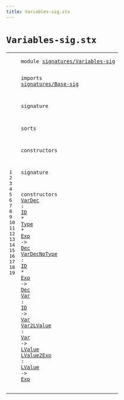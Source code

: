 ```yaml
---
title: Variables-sig.stx
---
```


# `Variables-sig.stx`



[pdmosses/metaborg-tiger/org.metaborg.lang.tiger.statix/src-gen/statix/signatures/Variables-sig.stx]: https://github.com/pdmosses/metaborg-tiger/blob/master/org.metaborg.lang.tiger.statix/src-gen/statix/signatures/Variables-sig.stx "The source file on GitHub"

<div class="stx"><table class="highlighttable"><tbody><tr><td class="linenos"><div class="linenodiv"><pre><span></span>1
2
3
4
5
6
7
8
9
10
11
12
13
14
15
16
17
18
19
</pre></div></td>
<td class="code"><pre><code><span class="keyword">module</span> <a href="../Tiger-sig.stx#signatures/Variables-sig_167_191" id="signatures/Variables-sig_7_31" title="Referenced at ../Tiger-sig.stx line 9">signatures/Variables-sig</a>

<span class="keyword">imports</span>
  <a href="../Base-sig.stx#signatures/Base-sig_7_26" id="signatures/Base-sig_43_62" title="Defined at ../Base-sig.stx line 1">signatures/Base-sig</a>

<span class="keyword">signature</span>

  <span class="keyword">sorts</span>

  <span class="keyword">constructors</span>

<span class="keyword">signature</span>

  <span class="keyword">constructors</span>
    <a href="../../../../trans/static-semantics.stx#VarDec_3452_3458" id="VarDec_130_136" title="Referenced at ../../../../trans/static-semantics.stx line 181, 273">VarDec</a> : <a href="../Base-sig.stx#ID_104_106" id="ID_139_141" title="Defined at ../Base-sig.stx line 13">ID</a> * <a href="../Base-sig.stx#Type_87_91" id="Type_144_148" title="Defined at ../Base-sig.stx line 11">Type</a> * <a href="../Base-sig.stx#Exp_68_71" id="Exp_151_154" title="Defined at ../Base-sig.stx line 9">Exp</a> -&gt; <a href="../Base-sig.stx#Dec_60_63" id="Dec_158_161" title="Defined at ../Base-sig.stx line 8">Dec</a>
    <a href="../../../../trans/static-semantics.stx#VarDecNoType_3624_3636" id="VarDecNoType_166_178" title="Referenced at ../../../../trans/static-semantics.stx line 187, 279">VarDecNoType</a> : <a href="../Base-sig.stx#ID_104_106" id="ID_181_183" title="Defined at ../Base-sig.stx line 13">ID</a> * <a href="../Base-sig.stx#Exp_68_71" id="Exp_186_189" title="Defined at ../Base-sig.stx line 9">Exp</a> -&gt; <a href="../Base-sig.stx#Dec_60_63" id="Dec_193_196" title="Defined at ../Base-sig.stx line 8">Dec</a>
    <a href="../../../../trans/static-semantics.stx#Var_7315_7318" id="Var_201_204" title="Referenced at ../../../../trans/static-semantics.stx line 313, 318, 349">Var</a> : <a href="../Base-sig.stx#ID_104_106" id="ID_207_209" title="Defined at ../Base-sig.stx line 13">ID</a> -&gt; <a href="../Base-sig.stx#Var_96_99" id="Var_213_216" title="Defined at ../Base-sig.stx line 12">Var</a>
    <a href="../../../../trans/static-semantics.stx#Var2LValue_7304_7314" id="Var2LValue_221_231" title="Referenced at ../../../../trans/static-semantics.stx line 313, 318">Var2LValue</a> : <a href="../Base-sig.stx#Var_96_99" id="Var_234_237" title="Defined at ../Base-sig.stx line 12">Var</a> -&gt; <a href="../Base-sig.stx#LValue_76_82" id="LValue_241_247" title="Defined at ../Base-sig.stx line 10">LValue</a>
    <a href="../../../../trans/static-semantics.stx#LValue2Exp_7373_7383" id="LValue2Exp_252_262" title="Referenced at ../../../../trans/static-semantics.stx line 316, 318">LValue2Exp</a> : <a href="../Base-sig.stx#LValue_76_82" id="LValue_265_271" title="Defined at ../Base-sig.stx line 10">LValue</a> -&gt; <a href="../Base-sig.stx#Exp_68_71" id="Exp_275_278" title="Defined at ../Base-sig.stx line 9">Exp</a>
</code></pre></td></tr></tbody></table></div>